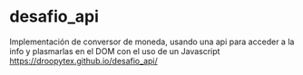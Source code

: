 # desafio_api
Implementación de conversor de moneda, usando una api para acceder a la info y plasmarlas en el DOM con el uso de un Javascript
https://droopytex.github.io/desafio_api/
